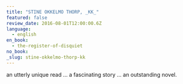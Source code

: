 ```yaml
---
title: "STINE OKKELMO THORP, _KK_"
featured: false
review_date: 2016-08-01T12:00:00.6Z
language:
  - english
en_book:
  - the-register-of-disquiet
no_book:
_slug: stine-okkelmo-thorp-kk
---
```


an utterly unique read … a fascinating story … an outstanding novel.

